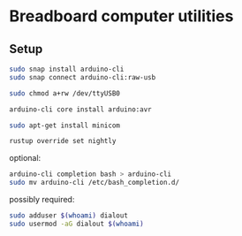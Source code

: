 # Breadboard computer utilities

## Setup 

```bash
sudo snap install arduino-cli
sudo snap connect arduino-cli:raw-usb

sudo chmod a+rw /dev/ttyUSB0

arduino-cli core install arduino:avr

sudo apt-get install minicom

rustup override set nightly
```

optional: 
```bash
arduino-cli completion bash > arduino-cli
sudo mv arduino-cli /etc/bash_completion.d/
```

possibly required: 
```bash
sudo adduser $(whoami) dialout
sudo usermod -aG dialout $(whoami)
```